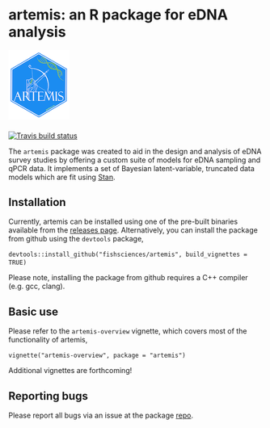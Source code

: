 # artemis: an R package for eDNA analysis  

![artemis logo](man/figures/logo.png)

#### 

  <!-- badges: start -->
  [![Travis build status](https://travis-ci.org/fishsciences/artemis.svg?branch=master)](https://travis-ci.org/fishsciences/artemis)
  <!-- badges: end -->

The `artemis` package was created to aid in the design and analysis of
eDNA survey studies by offering a custom suite of models for eDNA
sampling and qPCR data. It implements a set of Bayesian
latent-variable, truncated data models which are fit using
[Stan](mc-stan.org). 

## Installation

Currently, artemis can be installed using one of the pre-built
binaries available from the [releases
page](https://github.com/fishsciences/artemis/releases). Alternatively,
you can install the package from github using the `devtools` package,

```
devtools::install_github("fishsciences/artemis", build_vignettes = TRUE)
```

Please note, installing the package from github requires a C++
compiler (e.g. gcc, clang).

## Basic use

Please refer to the `artemis-overview` vignette, which covers most of the functionality of artemis,

```
vignette("artemis-overview", package = "artemis")
```

Additional vignettes are forthcoming!


## Reporting bugs

Please report all bugs via an issue at the package
[repo](https://github.com/fishsciences/artemis/issues).

